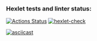 ### Hexlet tests and linter status:
[![Actions Status](https://github.com/Balamyt89/frontend-project-lvl1/workflows/hexlet-check/badge.svg)](https://github.com/Balamyt89/frontend-project-lvl1/actions)
[![hexlet-check](https://github.com/Balamyt89/frontend-project-lvl1/actions/workflows/hexlet-check.yml/badge.svg)](https://github.com/Balamyt89/frontend-project-lvl1/actions/workflows/hexlet-check.yml)

[![asciicast](https://asciinema.org/a/l2fmtncsxwTw4CelOqNdXHH3f.svg)](https://asciinema.org/a/l2fmtncsxwTw4CelOqNdXHH3f)